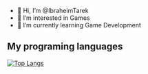 - 👋 Hi, I’m @IbraheimTarek
- 👀 I’m interested in Games
- 🌱 I’m currently learning Game Development
<!---
IbraheimTarek/IbraheimTarek is a ✨ special ✨ repository because its `README.md` (this file) appears on your GitHub profile.
You can click the Preview link to take a look at your changes.
--->

## My programing languages
[![Top Langs](https://github-readme-stats.vercel.app/api/top-langs/?username=IbraheimTarek&theme=prussian&layout=compact)](https://github.com/IbraheimTarek/github-readme-stats)
##
